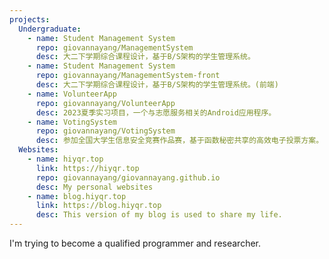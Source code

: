 ```yaml
---
projects:
  Undergraduate:
    - name: Student Management System
      repo: giovannayang/ManagementSystem
      desc: 大二下学期综合课程设计，基于B/S架构的学生管理系统。
    - name: Student Management System
      repo: giovannayang/ManagementSystem-front
      desc: 大二下学期综合课程设计，基于B/S架构的学生管理系统。(前端)
    - name: VolunteerApp
      repo: giovannayang/VolunteerApp
      desc: 2023夏季实习项目，一个与志愿服务相关的Android应用程序。
    - name: VotingSystem
      repo: giovannayang/VotingSystem
      desc: 参加全国大学生信息安全竞赛作品赛，基于函数秘密共享的高效电子投票方案。
  Websites:
    - name: hiyqr.top
      link: https://hiyqr.top
      repo: giovannayang/giovannayang.github.io
      desc: My personal websites
    - name: blog.hiyqr.top
      link: https://blog.hiyqr.top
      desc: This version of my blog is used to share my life.
---
```


I'm trying to become a qualified programmer and researcher.
